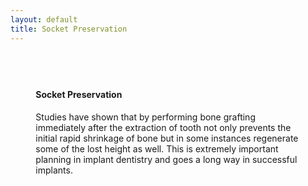 ```yaml
---
layout: default
title: Socket Preservation
---
```


<div class="row">
<div class="col-xs-12 primary_color text-light featured-text no-gutters" style="url() center; padding: 8%;">

<h4>Socket Preservation</h4>
<p></p>

<p>Studies have shown that by performing bone grafting immediately after the extraction of tooth not only prevents the initial rapid shrinkage of bone but in some instances regenerate some of the lost height as well. This is extremely important planning in implant dentistry and goes a long way in successful implants.
</p>